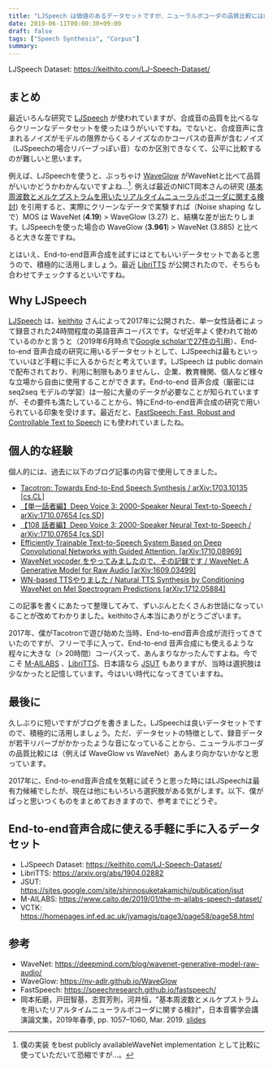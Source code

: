 ```yaml
---
title: "LJSpeech は価値のあるデータセットですが、ニューラルボコーダの品質比較には向かないと思います"
date: 2019-06-11T00:00:30+09:00
draft: false
tags: ["Speech Synthesis", "Corpus"]
summary:
---
```


LJSpeech Dataset: https://keithito.com/LJ-Speech-Dataset/

<!--more-->

## まとめ

最近いろんな研究で [LJSpeech](https://keithito.com/LJ-Speech-Dataset/) が使われていますが、合成音の品質を比べるならクリーンなデータセットを使ったほうがいいですね。でないと、合成音声に含まれるノイズがモデルの限界からくるノイズなのかコーパスの音声が含むノイズ（LJSpeechの場合リバーブっぽい音）なのか区別できなくて、公平に比較するのが難しいと思います。

例えば、LJSpeechを使うと、ぶっちゃけ [WaveGlow](https://nv-adlr.github.io/WaveGlow) がWaveNetと比べて品質がいいかどうかわかんないですよね…[^1].
例えば最近のNICT岡本さんの研究 ([基本周波数とメルケプストラムを用いたリアルタイムニューラルボコーダに関する検討]( https://www.slideshare.net/Takuma_OKAMOTO/ss-135604814)) を引用すると、実際にクリーンなデータで実験すれば（Noise shaping なしで）MOS は WaveNet (**4.19**) > WaveGlow (3.27) と、結構な差が出たりします。LJSpeechを使った場合の WaveGlow (**3.961**) > WaveNet (3.885) と比べると大きな差ですね。

[^1]: 僕の実装 をbest publicly availableWaveNet implementation として比較に使っていただいて恐縮ですが…。

とはいえ、End-to-end音声合成を試すにはとてもいいデータセットであると思うので、積極的に活用しましょう。最近 [LibriTTS](https://arxiv.org/abs/1904.02882) が公開されたので、そちらも合わせてチェックするといいですね。

## Why LJSpeech

[LJSpeech](https://keithito.com/LJ-Speech-Dataset/) は、[keithito](https://keithito.com/) さんによって2017年に公開された、単一女性話者によって録音された24時間程度の英語音声コーパスです。なぜ近年よく使われて始めているのかと言うと（2019年6月時点で[Google scholarで27件の引用](https://scholar.google.co.jp/scholar?cites=8632543993730273058)）、End-to-end 音声合成の研究に用いるデータセットとして、LJSpeechは最もといっていいほど手軽に手に入るからだと考えています。LJSpeech は public domainで配布されており、利用に制限もありませんし、企業、教育機関、個人など様々な立場から自由に使用することができます。End-to-end 音声合成（厳密にはseq2seq モデルの学習）は一般に大量のデータが必要なことが知られていますが、その要件も満たしていることから、特にEnd-to-end音声合成の研究で用いられている印象を受けます。最近だと、[FastSpeech: Fast, Robust and Controllable Text to Speech](https://speechresearch.github.io/fastspeech/) にも使われていましたね。


## 個人的な経験

個人的には、過去に以下のブログ記事の内容で使用してきました。

- [Tacotron: Towards End-to-End Speech Synthesis / arXiv:1703.10135 [cs.CL]](https://r9y9.github.io/blog/2017/10/15/tacotron/)
- [【単一話者編】Deep Voice 3: 2000-Speaker Neural Text-to-Speech / arXiv:1710.07654 [cs.SD]](https://r9y9.github.io/blog/2017/12/13/deepvoice3/)
- [【108 話者編】Deep Voice 3: 2000-Speaker Neural Text-to-Speech / arXiv:1710.07654 [cs.SD]](https://r9y9.github.io/blog/2017/12/22/deepvoice3_multispeaker/)
- [Efficiently Trainable Text-to-Speech System Based on Deep Convolutional Networks with Guided Attention. [arXiv:1710.08969]](https://r9y9.github.io/blog/2017/11/23/dctts/)
- [WaveNet vocoder をやってみましたので、その記録です / WaveNet: A Generative Model for Raw Audio [arXiv:1609.03499]](https://r9y9.github.io/blog/2018/01/28/wavenet_vocoder/)
- [WN-based TTSやりました / Natural TTS Synthesis by Conditioning WaveNet on Mel Spectrogram Predictions [arXiv:1712.05884]](https://r9y9.github.io/blog/2018/05/20/tacotron2/)

この記事を書くにあたって整理してみて、ずいぶんとたくさんお世話になっていることが改めてわかりました。keithitoさん本当にありがとうございます。

2017年、僕がTacotronで遊び始めた当時、End-to-end音声合成が流行ってきていたのですが、フリーで手に入って、End-to-end 音声合成にも使えるような程々に大きな（> 20時間）コーパスって、あんまりなかったんですよね。今でこそ [M-AILABS](https://www.caito.de/2019/01/the-m-ailabs-speech-dataset/) 、[LibriTTS](https://arxiv.org/abs/1904.02882)、日本語なら [JSUT](https://sites.google.com/site/shinnosuketakamichi/publication/jsut) もありますが、当時は選択肢は少なかったと記憶しています。今はいい時代になってきていますね。

## 最後に

久しぶりに短いですがブログを書きました。LJSpeechは良いデータセットですので、積極的に活用しましょう。ただ、データセットの特徴として、録音データが若干リバーブがかかったような音になっていることから、ニューラルボコーダの品質比較には（例えば WaveGlow vs WaveNet）あんまり向かないかなと思っています。

2017年に、End-to-end音声合成を気軽に試そうと思った時にはLJSpeechは最有力候補でしたが、現在は他にもいろいろ選択肢がある気がします。以下、僕がぱっと思いつくものをまとめておきますので、参考までにどうぞ。

## End-to-end音声合成に使える手軽に手に入るデータセット

- LJSpeech Dataset: https://keithito.com/LJ-Speech-Dataset/
- LibriTTS: https://arxiv.org/abs/1904.02882
- JSUT: https://sites.google.com/site/shinnosuketakamichi/publication/jsut
- M-AILABS: https://www.caito.de/2019/01/the-m-ailabs-speech-dataset/
- VCTK: https://homepages.inf.ed.ac.uk/jyamagis/page3/page58/page58.html

## 参考

- WaveNet: https://deepmind.com/blog/wavenet-generative-model-raw-audio/
- WaveGlow: https://nv-adlr.github.io/WaveGlow
- FastSpeech: https://speechresearch.github.io/fastspeech/
- 岡本拓磨，戸田智基，志賀芳則，河井恒，"基本周波数とメルケプストラムを用いたリアルタイムニューラルボコーダに関する検討"，日本音響学会講演論文集，2019年春季, pp. 1057–1060, Mar. 2019. [slides](https://www.slideshare.net/Takuma_OKAMOTO/ss-135604814)
